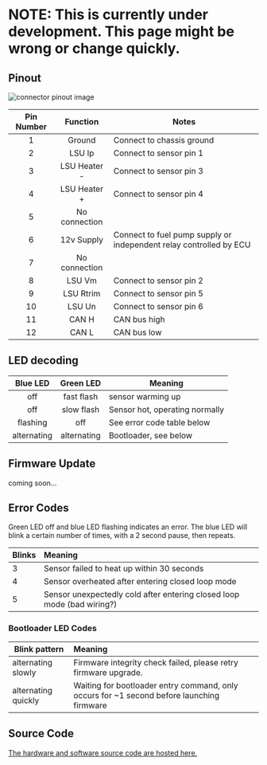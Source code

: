 # NOTE: This is currently under development.  This page might be wrong or change quickly.

## Pinout

![connector pinout image](https://imgur.com/LvCaQ1o.jpg)

| Pin Number | Function | Notes |
|:---:|:---:| ---|
| 1 | Ground | Connect to chassis ground |
| 2 | LSU Ip | Connect to sensor pin 1 |
| 3 | LSU Heater - | Connect to sensor pin 3 |
| 4 | LSU Heater + | Connect to sensor pin 4 |
| 5 | No connection | |
| 6 | 12v Supply | Connect to fuel pump supply or independent relay controlled by ECU |
| 7 | No connection | |
| 8 | LSU Vm | Connect to sensor pin 2 |
| 9 | LSU Rtrim | Connect to sensor pin 5 |
| 10 | LSU Un | Connect to sensor pin 6 |
| 11 | CAN H | CAN bus high |
| 12 | CAN L | CAN bus low |

## LED decoding
| Blue LED | Green LED | Meaning |
|:--------:|:---------:| -----|
| off | fast flash | sensor warming up |
| off | slow flash | Sensor hot, operating normally |
| flashing | off | See error code table below |
| alternating | alternating | Bootloader, see below |

## Firmware Update

coming soon...

## Error Codes

Green LED off and blue LED flashing indicates an error.  The blue LED will blink a certain number of times, with a 2 second pause, then repeats.

| Blinks | Meaning |
| --- |:--- |
| 3 | Sensor failed to heat up within 30 seconds |
| 4 | Sensor overheated after entering closed loop mode |
| 5 | Sensor unexpectedly cold after entering closed loop mode (bad wiring?) |

### Bootloader LED Codes

| Blink pattern | Meaning |
| --- |:--- |
| alternating slowly | Firmware integrity check failed, please retry firmware upgrade. |
| alternating quickly | Waiting for bootloader entry command, only occurs for ~1 second before launching firmware |

## Source Code

[The hardware and software source code are hosted here.](https://github.com/mck1117/wideband)
